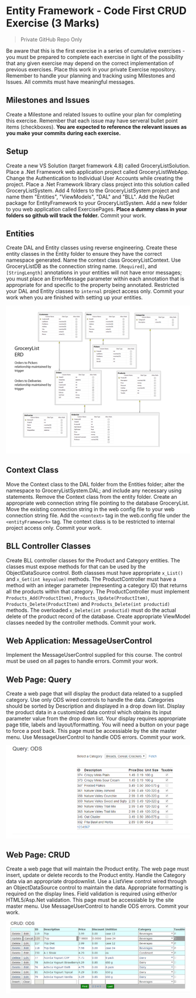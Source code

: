 # Entity Framework - Code First CRUD Exercise (3 Marks)

> Private GitHub Repo Only

Be aware that this is the first exercise in a series of cumulative exercises - you must be prepared to complete each exercise in light of the possibility that any given exercise may depend on the correct implementation of previous exercises. Place this work in your private Exercise repository. Remember to handle your planning and tracking using Milestones and Issues. All commits must have meaningful messages.

## Milestones and Issues

Create a Milestone and related Issues to outline your plan for completing this exercise. Remember that each issue may have serveral bullet point items (checkboxes). **You are expected to reference the relevant issues as you make your commits during each exercise.**

## Setup

Create a new VS Solution (target framework 4.8) called GroceryListSolution.  Place a .Net Framework web application project called GroceryListWebApp. Change the Authentication to Individual User Accounts while creating the project. Place a .Net Framework library class project into this solution called GroceryListSystem. Add 4 folders to the GroceryListSystem project and name them "Entities", "ViewModels", "DAL" and "BLL". Add the NuGet package for EntityFramework to your GroceryListSystem. Add a new folder to you web application called ExercisePages. **Place a dummy class in your folders so github will track the folder.** Commit your work.

## Entities

Create DAL and Entity classes using reverse engineering. Create these entity classes in the Entity folder to ensure they have the correct namespace generated. Name the context class GroceryListContext. Use GroceryListDB as the connection string name. `[Required]`, and `[StringLength]` annotations in your entities will not have error messages; you must place an ErrorMessage parameter within each annotation that is appropriate for and specific to the property being annotated. Restricted your DAL and Entity classes to `internal` project access only. Commit your work when you are finished with setting up your entities.

![GroceryList ERD](./grocerylist_erd.png)

## Context Class

Move the Context class to the DAL folder from the Entities folder; alter the namespace to GroceryListSystem.DAL; and include any necessary using statements. Remove the Context class from the entity folder. Create an appropriate web connection string file pointing to the database GroceryList. Move the existing connection string in the web config file to your web connection string file. Add the `<context>` tag in the web.config file under the `<entityFramework>` tag. The context class is to be restricted to internal project access only. Commit your work.

## BLL Controller Classes

Create BLL controller classes for the Product and Category entities. The classes must expose methods for that can be used by the ObjectDataSource control. Both classses must have appropriate `x_List()` and `x_Get(int keyvalue)` methods. The ProductController must have a method with an integer parameter (representing a category ID) that returns all the products within that category. The ProductController must implement `Products_Add(ProductItem)`, `Products_Update(ProductItem)`, `Products_Delete(ProductItem)` and `Products_Delete(int productid)` methods. The overloaded `x_Delete(int productid)` must do the actual delete of the product record of the database. Create appropriate ViewModel classes needed by the controller methods. Commit your work.

## Web Application: MessageUserControl

Implement the MessageUserControl supplied for this course. The control must be used on all pages to handle errors. Commit your work.

## Web Page: Query

Create a web page that will display the product data related to a supplied category. Use only ODS wired controls to handle the data. Categories should be sorted by Description and displayed in a drop down list. Display the product data in a customized data control which obtains its input parameter value from the drop down list. Your display requires appropriate page title, labels and layout/formatting. You will need a button on your page to force a post back. This page must be accessiable by the site master menu. Use MessageUserControl to handle ODS errors. Commit your work.

![Sample query result](./ExerciseQuery.png)

## Web Page: CRUD

Create a web page that will maintain the Product entity. The web page must insert, update or delete records to the Product entity. Handle the Category data via an appropriate dropdownlist. Use a ListView control wired through an ObjectDataSource control to maintain the data. Appropriate formatting is required on the display lines. Field validation is required using either/or HTML5/Asp.Net validation. This page must be accessiable by the site master menu. Use MessageUserControl to handle ODS errors. Commit your work.

![ListView CRUD](./ExerciseCRUD.png)

